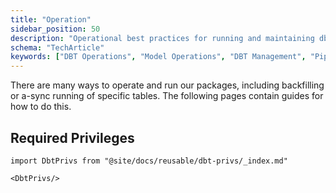 ```yaml
---
title: "Operation"
sidebar_position: 50
description: "Operational best practices for running and maintaining dbt behavioral data models in production."
schema: "TechArticle"
keywords: ["DBT Operations", "Model Operations", "DBT Management", "Pipeline Operations", "DBT Workflow", "Data Operations"]
---
```


There are many ways to operate and run our packages, including backfilling or a-sync running of specific tables. The following pages contain guides for how to do this.

## Required Privileges

```mdx-code-block
import DbtPrivs from "@site/docs/reusable/dbt-privs/_index.md"

<DbtPrivs/>
```
